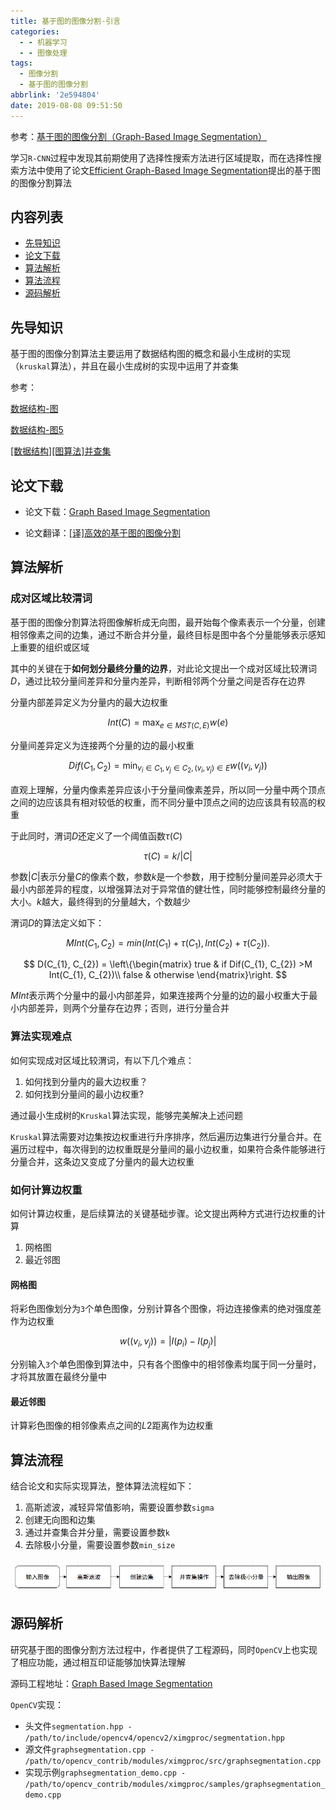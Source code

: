 ```yaml
---
title: 基于图的图像分割-引言
categories:
  - - 机器学习
  - - 图像处理
tags:
  - 图像分割
  - 基于图的图像分割
abbrlink: '2e594804'
date: 2019-08-08 09:51:50
---
```


参考：[基于图的图像分割（Graph-Based Image Segmentation）](https://blog.csdn.net/guoyunfei20/article/details/78727972)

学习`R-CNN`过程中发现其前期使用了选择性搜索方法进行区域提取，而在选择性搜索方法中使用了论文[Efficient Graph-Based Image Segmentation](http://cs.brown.edu/people/pfelzens/papers/seg-ijcv.pdf)提出的基于图的图像分割算法

## 内容列表

* [先导知识](#先导知识)
* [论文下载](#论文下载)
* [算法解析](#算法解析)
* [算法流程](#算法流程)
* [源码解析](#源码解析)

## 先导知识

基于图的图像分割算法主要运用了数据结构图的概念和最小生成树的实现（`kruskal`算法），并且在最小生成树的实现中运用了并查集

参考：

[数据结构-图](https://www.zhujian.tech/posts/662946db.html)

[数据结构-图5](https://www.zhujian.tech/posts/95d609b4.html)

[[数据结构][图算法]并查集](https://www.zhujian.tech/posts/3eedae4a.html)

## 论文下载

* 论文下载：[Graph Based Image Segmentation](http://cs.brown.edu/people/pfelzens/segment/)

* 论文翻译：[[译]高效的基于图的图像分割](https://www.zhujian.tech/posts/44a20d07.html)

## 算法解析

### 成对区域比较渭词

基于图的图像分割算法将图像解析成无向图，最开始每个像素表示一个分量，创建相邻像素之间的边集，通过不断合并分量，最终目标是图中各个分量能够表示感知上重要的组织或区域

其中的关键在于**如何划分最终分量的边界**，对此论文提出一个成对区域比较渭词$D$，通过比较分量间差异和分量内差异，判断相邻两个分量之间是否存在边界

分量内部差异定义为分量内的最大边权重

$$
Int(C) = \max_{e\in MST(C,E)} w(e)
$$

分量间差异定义为连接两个分量的边的最小权重

$$
Dif(C_{1}, C_{2}) = \min_{v_{i}\in C_{1}, v_{j}\in C_{2},(v_{i},v_{j})\in E} w((v_{i}, v_{j}))
$$

直观上理解，分量内像素差异应该小于分量间像素差异，所以同一分量中两个顶点之间的边应该具有相对较低的权重，而不同分量中顶点之间的边应该具有较高的权重

于此同时，渭词$D$还定义了一个阈值函数$τ(C)$

$$
τ(C) = k / |C|
$$

参数$|C|$表示分量$C$的像素个数，参数$k$是一个参数，用于控制分量间差异必须大于最小内部差异的程度，以增强算法对于异常值的健壮性，同时能够控制最终分量的大小。$k$越大，最终得到的分量越大，个数越少

渭词$D$的算法定义如下：

$$
M Int(C_1, C_2) = min(Int(C_1) + τ(C_1), Int(C_2) + τ(C_2)).
$$

$$
D(C_{1}, C_{2}) =
\left\{\begin{matrix}
true & if Dif(C_{1}, C_{2}) >M Int(C_{1}, C_{2})\\
false & otherwise
\end{matrix}\right.
$$

$MInt$表示两个分量中的最小内部差异，如果连接两个分量的边的最小权重大于最小内部差异，则两个分量存在边界；否则，进行分量合并

### 算法实现难点

如何实现成对区域比较渭词，有以下几个难点：

1. 如何找到分量内的最大边权重？
2. 如何找到分量间的最小边权重?

通过最小生成树的`Kruskal`算法实现，能够完美解决上述问题

`Kruskal`算法需要对边集按边权重进行升序排序，然后遍历边集进行分量合并。在遍历过程中，每次得到的边权重既是分量间的最小边权重，如果符合条件能够进行分量合并，这条边又变成了分量内的最大边权重

### 如何计算边权重

如何计算边权重，是后续算法的关键基础步骤。论文提出两种方式进行边权重的计算

1. 网格图
2. 最近邻图

#### 网格图

将彩色图像划分为`3`个单色图像，分别计算各个图像，将边连接像素的绝对强度差作为边权重

$$
w((v_{i}, v_{j})) = |I(p_{i}) - I(p_{j})|
$$

分别输入`3`个单色图像到算法中，只有各个图像中的相邻像素均属于同一分量时，才将其放置在最终分量中

#### 最近邻图

计算彩色图像的相邻像素点之间的$L2$距离作为边权重

## 算法流程

结合论文和实际实现算法，整体算法流程如下：

1. 高斯滤波，减轻异常值影响，需要设置参数`sigma`
2. 创建无向图和边集
3. 通过并查集合并分量，需要设置参数`k`
4. 去除极小分量，需要设置参数`min_size`

![](/imgs/基于图的图像分割-引言/graph-seg.png)

## 源码解析

研究基于图的图像分割方法过程中，作者提供了工程源码，同时`OpenCV`上也实现了相应功能，通过相互印证能够加快算法理解

源码工程地址：[Graph Based Image Segmentation](http://cs.brown.edu/people/pfelzens/segment/)

`OpenCV`实现：

* 头文件`segmentation.hpp - /path/to/include/opencv4/opencv2/ximgproc/segmentation.hpp`
* 源文件`graphsegmentation.cpp - /path/to/opencv_contrib/modules/ximgproc/src/graphsegmentation.cpp`
* 实现示例`graphsegmentation_demo.cpp - /path/to/opencv_contrib/modules/ximgproc/samples/graphsegmentation_demo.cpp`